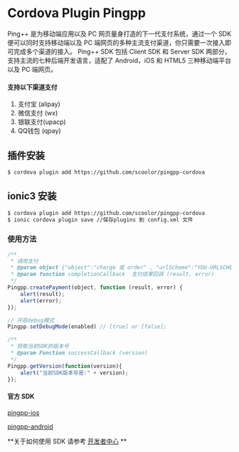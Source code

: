 # Cordova Plugin Pingpp
Ping++ 是为移动端应用以及 PC 网页量身打造的下一代支付系统，通过一个 SDK 便可以同时支持移动端以及 PC 端网页的多种主流支付渠道，你只需要一次接入即可完成多个渠道的接入。 Ping++ SDK 包括 Client SDK 和 Server SDK 两部分，支持主流的七种后端开发语言，适配了 Android，iOS 和 HTML5 三种移动端平台以及 PC 端网页。

#### 支持以下渠道支付
1. 支付宝 (alipay)
2. 微信支付 (wx)
3. 银联支付(upacp)
4. QQ钱包 (qpay)

## 插件安装
```sh
$ cordova plugin add https://github.com/scoolor/pingpp-cordova
```
## ionic3 安装
```sh
$ cordova plugin add https://github.com/scoolor/pingpp-cordova
$ ionic cordova plugin save //保存plugins 到 config.xml 文件
```

### 使用方法
```js
/** 
 * 调用支付
 * @param object {"object":"charge 或 order" , "urlScheme":"YOU-URLSCHEME"}
 * @param function completionCallback  支付结果回调 (result, error)
 */
Pingpp.createPayment(object, function (result, error) {
    alert(result);
    alert(error);
});

// 开启debug模式
Pingpp.setDebugMode(enabled) // [true] or [false];

/**
 * 获取当前SDK的版本号
 * @param Function successCallback (version)
 */
Pingpp.getVersion(function(version){
    alert("当前SDK版本号是:" + version);
});
```


#### 官方 SDK
[pingpp-ios](https://github.com/PingPlusPlus/pingpp-ios)

[pingpp-android](https://github.com/PingPlusPlus/pingpp-android)

**关于如何使用 SDK 请参考 [开发者中心](https://www.pingxx.com/docs/index) **

